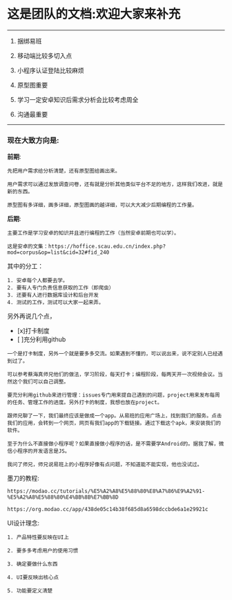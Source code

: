 # 这是团队的文档:欢迎大家来补充

----------
1. 捆绑易班

1. 移动端比较多切入点 

1. 小程序认证登陆比较麻烦

1. 原型图重要 
 
1. 学习一定安卓知识后需求分析会比较考虑周全 

1. 沟通最重要
----------


### 现在大致方向是:

**前期**:

	先把用户需求给分析清楚，还有原型图给画出来。

	用户需求可以通过发放调查问卷，还有就是分析其他类似平台不足的地方，这样我们改进，就是新的东西。

	原型图有多详细，画多详细，原型图画的越详细，可以大大减少后期编程的工作量。

**后期**:
```
主要工作是学习安卓的知识并且进行编程的工作（当然安卓前期也可以学）。

这是安卓的文集：https://hoffice.scau.edu.cn/index.php?mod=corpus&op=list&cid=32#fid_240
```

其中的分工：
```
1. 安卓每个人都要去学。
2. 要有人专门负责信息获取的工作（即爬虫）
3. 还要有人进行数据库设计和后台开发
4. 测试的工作，测试可以大家一起来弄。
```

另外再说几个点，
 - [x]打卡制度
 - [ ]充分利用github

```
一个是打卡制度，另外一个就是要多多交流。如果遇到不懂的，可以说出来，说不定别人已经遇到过了。

可以参考蔡海真师兄他们的做法，学习阶段，每天打卡；编程阶段，每两天开一次视频会议。当然这个我们可以自己调整。

要充分利用github来进行管理：issues专门用来提自己遇到的问题，project用来发布每周的任务、管理工作的进度。另外打卡的制度，我想也放在project。
```
```
跟师兄聊了一下，我们最终应该是做成一个app。从易班的应用广场上，找到我们的服务。点击我们的应用，会转到一个网页，网页有我们app的下载链接。通过下载这个apk，来安装我们的软件。

至于为什么不直接做小程序呢？如果直接做小程序的话，是不需要学Android的。据我了解，微信小程序的开发语言是JS。

我问了师兄，师兄说易班上的小程序好像有点问题，不知道能不能实现，他也没试过。
```

墨刀的教程:
```
https://modao.cc/tutorials/%E5%A2%A8%E5%88%80%E8%A7%86%E9%A2%91-%E5%A2%A8%E5%88%80%E4%BB%8B%E7%BB%8D

https://org.modao.cc/app/438de05c14b38f685d8a6598dccbde6a1e29921c
```
UI设计理念:
```
1. 产品特性要反映在UI上

2. 要多多考虑用户的使用习惯

3. 确定要做什么东西

4. UI要反映出核心点
 
5. 功能要定义清楚
```